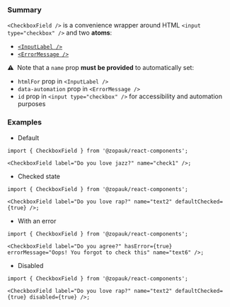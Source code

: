 ### Summary

`<CheckboxField />` is a convenience wrapper around HTML `<input type="checkbox" />` and two **atoms**:

- [`<InputLabel />`](/#/Components/Atoms/InputLabel)
- [`<ErrorMessage />`](/#/Components/Atoms/ErrorMessage)

⚠️ &nbsp;Note that a `name` prop **must be provided** to automatically set:

- `htmlFor` prop in `<InputLabel />`
- `data-automation` prop in `<ErrorMessage />`
- `id` prop in `<input type="checkbox" />` for accessibility and automation purposes

### Examples

- Default

```tsx
import { CheckboxField } from '@zopauk/react-components';

<CheckboxField label="Do you love jazz?" name="check1" />;
```

- Checked state

```tsx
import { CheckboxField } from '@zopauk/react-components';

<CheckboxField label="Do you love rap?" name="text2" defaultChecked={true} />;
```

- With an error

```tsx
import { CheckboxField } from '@zopauk/react-components';

<CheckboxField label="Do you agree?" hasError={true} errorMessage="Oops! You forgot to check this" name="text6" />;
```

- Disabled

```tsx
import { CheckboxField } from '@zopauk/react-components';

<CheckboxField label="Do you love rap?" name="text2" defaultChecked={true} disabled={true} />;
```
